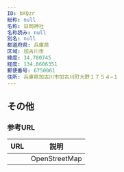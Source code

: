 ```yaml
---
ID: bXQzr
総称: null
名称: 日岡神社
名称読み: null
別名: null
都道府県: 兵庫県
区域: 加古川市
緯度: 34.780745
経度: 134.8606351
郵便番号: 6750061
住所: 兵庫県加古川市加古川町大野１７５４−１
---
```


## その他

### 参考URL

| URL | 説明          |
| --- | ------------- |
|     | OpenStreetMap |
